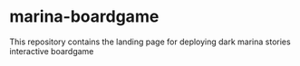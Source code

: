 # marina-boardgame
This repository contains the landing page for deploying dark marina stories interactive boardgame
